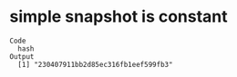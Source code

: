 # simple snapshot is constant

    Code
      hash
    Output
      [1] "230407911bb2d85ec316fb1eef599fb3"

